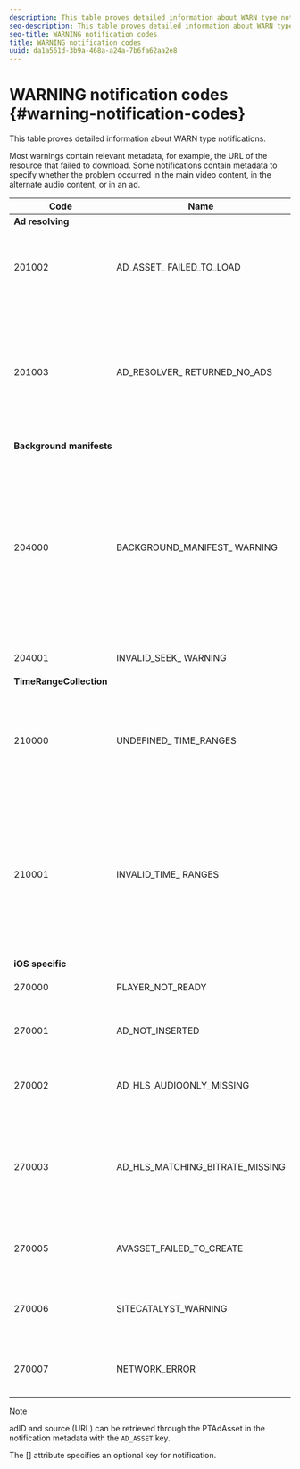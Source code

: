 ```yaml
---
description: This table proves detailed information about WARN type notifications.
seo-description: This table proves detailed information about WARN type notifications.
seo-title: WARNING notification codes
title: WARNING notification codes
uuid: da1a561d-3b9a-468a-a24a-7b6fa62aa2e8
---
```


# WARNING notification codes {#warning-notification-codes}

This table proves detailed information about WARN type notifications.

<!--<a id="section_F25366B6703040E3ADA993C113618F01"></a>-->

Most warnings contain relevant metadata, for example, the URL of the resource that failed to download. Some notifications contain metadata to specify whether the problem occurred in the main video content, in the alternate audio content, or in an ad. 

<table frame="all" colsep="1" rowsep="1" id="table_C24772DF203B4DB2ACE6B475698C4C58"> 
 <thead> 
  <tr rowsep="1"> 
   <th colname="1" class="entry"> Code </th> 
   <th colname="2" class="entry"> Name </th> 
   <th colname="3" class="entry"> InnerNotification </th> 
   <th colname="4" class="entry"> Metadata Keys </th> 
   <th colname="5" class="entry"> Comments </th> 
  </tr> 
 </thead>
 <tbody> 
  <tr rowsep="1"> 
   <td colname="1"><b>Ad resolving</b> </td> 
   <td colname="2"> </td> 
   <td colname="3"> </td> 
   <td colname="4"> </td> 
   <td colname="5"> </td> 
  </tr> 
  <tr rowsep="1"> 
   <td colname="1"><span class="codeph"> 201002</span> </td> 
   <td colname="2"><span class="codeph"> AD_ASSET_ FAILED_TO_LOAD</span> </td> 
   <td colname="3"> <p>None </p> </td> 
   <td colname="4"><span class="codeph"> AD_ASSET, INTERNAL_ERROR</span> </td> 
   <td colname="5"> <p>An error has occurred when trying to load an ad creative. </p> </td> 
  </tr> 
  <tr rowsep="1"> 
   <td colname="1"><span class="codeph"> 201003</span> </td> 
   <td colname="2"><span class="codeph"> AD_RESOLVER_ RETURNED_NO_ADS</span> </td> 
   <td colname="3"> <p>None </p> </td> 
   <td colname="4"><span class="codeph"> INTERNAL_ERROR, AD_ID,DESCRIPTION</span> </td> 
   <td colname="5"> <p>Ad resolving failed because of an invalid VAST URL or because no ad was returned from the VAST wrapper. </p> </td> 
  </tr> 
  <tr rowsep="1"> 
   <td colspan="5"><b>Background manifests</b> </td> 
  </tr> 
  <tr rowsep="1"> 
   <td colname="1"><span class="codeph"> 204000 </span> </td> 
   <td colname="2"><span class="codeph"> BACKGROUND_MANIFEST_ WARNING</span> </td> 
   <td colname="3"> <p>None </p> </td> 
   <td colname="4"><span class="codeph"> BACKGROUND_MANIFEST_ WARNING_ERROR</span> <span class="codeph"> BACKGROUND_MANIFEST_ WARNING_NAME</span> <span class="codeph"> DESCRIPTION</span> </td> 
   <td colname="5"> <p> Error in background manifest download. Any issue in updating the background manifest is dispatched as a TVSDK warning and does not cause the playback to stop. </p> </td> 
  </tr> 
  <tr rowsep="1"> 
   <td colname="1"><span class="codeph"> 204001 </span> </td> 
   <td colname="2"><span class="codeph"> INVALID_SEEK_ WARNING</span> </td> 
   <td colname="3"> <p>None </p> </td> 
   <td colname="4"><span class="codeph"> DESCRIPTION</span> </td> 
   <td colname="5"> <p></p> </td> 
  </tr> 
  <tr rowsep="1"> 
   <td colname="1"><b>TimeRangeCollection</b> </td> 
   <td colname="2"> </td> 
   <td colname="3"> </td> 
   <td colname="4"> </td> 
   <td colname="5"> </td> 
  </tr> 
  <tr rowsep="1"> 
   <td colname="1"><span class="codeph"> 210000 </span> </td> 
   <td colname="2"><span class="codeph"> UNDEFINED_ TIME_RANGES </span> </td> 
   <td colname="3"> <p>None </p> </td> 
   <td colname="4"> None </td> 
   <td colname="5"> The ad signaling mode is defined as custom ranges but there are not any ranges defined. </td> 
  </tr> 
  <tr rowsep="1"> 
   <td colname="1"><span class="codeph"> 210001 </span> </td> 
   <td colname="2"><span class="codeph"> INVALID_TIME_ RANGES </span> </td> 
   <td colname="3"> <p>None </p> </td> 
   <td colname="4"><span class="codeph"> DESCRIPTION </span> </td> 
   <td colname="5"> <p> One or more time ranges are invalid and will be ignored or modified. </p> <p> DESCRIPTION is a string containing description of the invalid ranges. </p> </td> 
  </tr> 
  <tr rowsep="1"> 
   <td colname="1"><b>iOS specific</b> </td> 
   <td colname="2"> </td> 
   <td colname="3"> </td> 
   <td colname="4"> </td> 
   <td colname="5"> </td> 
  </tr> 
  <tr rowsep="1"> 
   <td colname="1"><span class="codeph"> 270000 </span> </td> 
   <td colname="2"><span class="codeph"> PLAYER_NOT_READY </span> </td> 
   <td colname="3"> <p>None </p> </td> 
   <td colname="4"><span class="codeph"> DESCRIPTION </span> </td> 
   <td colname="5"> </td> 
  </tr> 
  <tr rowsep="1"> 
   <td colname="1"><span class="codeph"> 270001 </span> </td> 
   <td colname="2"><span class="codeph"> AD_NOT_INSERTED </span> </td> 
   <td colname="3"> <p>None </p> </td> 
   <td colname="4"> <p>None </p> </td> 
   <td colname="5"> <p>AD was not inserted on the stream. </p> </td> 
  </tr> 
  <tr rowsep="1"> 
   <td colname="1"><span class="codeph"> 270002 </span> </td> 
   <td colname="2"><span class="codeph"> AD_HLS_AUDIOONLY_MISSING </span> </td> 
   <td colname="3"><span class="codeph"> AD_NOT_INSERTED </span> </td> 
   <td colname="4"> <p>None </p> </td> 
   <td colname="5"> <p>Ad does not contain Audio Only Stream </p> </td> 
  </tr> 
  <tr rowsep="1"> 
   <td colname="1"><span class="codeph"> 270003 </span> </td> 
   <td colname="2"><span class="codeph"> AD_HLS_MATCHING_BITRATE_MISSING </span> </td> 
   <td colname="3"><span class="codeph"> AD_NOT_INSERTED </span> </td> 
   <td colname="4"> <p>None </p> </td> 
   <td colname="5"> <p>No matching ad stream found for content's current bitrate. </p> <p>&nbsp; </p> </td> 
  </tr> 
  <tr rowsep="1"> 
   <td colname="1"><span class="codeph"> 270005 </span> </td> 
   <td colname="2"><span class="codeph"> AVASSET_FAILED_TO_CREATE </span> </td> 
   <td colname="3"><span class="codeph"> PLAYBACK_ERROR </span> </td> 
   <td colname="4"> <p>None </p> </td> 
   <td colname="5"> <p>Error at creating the AVAsset. </p> </td> 
  </tr> 
  <tr rowsep="1"> 
   <td colname="1"><span class="codeph"> 270006 </span> </td> 
   <td colname="2"><span class="codeph"> SITECATALYST_WARNING </span> </td> 
   <td colname="3"> <p>None </p> </td> 
   <td colname="4"><span class="codeph"> DESCRIPTION </span> </td> 
   <td colname="5"> <p>Warning: See sitecatalyst warning description. </p> </td> 
  </tr> 
  <tr rowsep="1"> 
   <td colname="1"><span class="codeph"> 270007 </span> </td> 
   <td colname="2"><span class="codeph"> NETWORK_ERROR </span> </td> 
   <td colname="3"> <p>None </p> </td> 
   <td colname="4"><span class="codeph"> URL </span> </td> 
   <td colname="5"> <p>Error getting data from the network. </p> </td> 
  </tr> 
 </tbody> 
</table>

>[!NOTE] 
>
>adID and source (URL) can be retrieved through the PTAdAsset in the notification metadata with the `AD_ASSET` key.
>
>The [] attribute specifies an optional key for notification.
